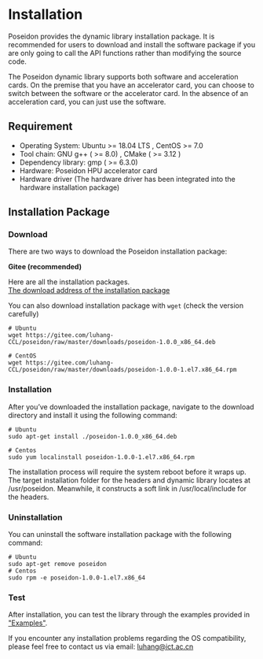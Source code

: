 # Installation

Poseidon provides the dynamic library installation package. It is recommended for users to download and install the software package if you are only going to call the API functions rather than modifying the source code. 

The Poseidon dynamic library supports both software and acceleration cards. On the premise that you have an accelerator card, you can choose to switch between the software or the accelerator card. In the absence of an acceleration card, you can just use the software.

## Requirement 

* Operating System: Ubuntu >= 18.04 LTS , CentOS >= 7.0
* Tool chain: GNU g++ ( >= 8.0) , CMake ( >= 3.12 )
* Dependency library: gmp ( >= 6.3.0)
* Hardware: Poseidon HPU accelerator card
* Hardware driver (The hardware driver has been integrated into the hardware installation package)


## Installation Package

### Download

There are two ways to download the Poseidon installation package:

**Gitee (recommended)**

Here are all the installation packages.<br>
[The download address of the installation package](https://gitee.com/luhang-HPU/poseidon/tree/master/downloads)<br>

You can also download installation package with `wget` (check the version carefully)<br>

```shell
# Ubuntu
wget https://gitee.com/luhang-CCL/poseidon/raw/master/downloads/poseidon-1.0.0_x86_64.deb

# CentOS
wget https://gitee.com/luhang-CCL/poseidon/raw/master/downloads/poseidon-1.0.0-1.el7.x86_64.rpm
```


### Installation

After you’ve downloaded the installation package, navigate to the download directory and install it using the following command:

```shell
# Ubuntu
sudo apt-get install ./poseidon-1.0.0_x86_64.deb

# Centos
sudo yum localinstall poseidon-1.0.0-1.el7.x86_64.rpm
```

The installation process will require the system reboot before it wraps up. The target installation folder for the headers and dynamic library locates at /usr/poseidon. Meanwhile, it constructs a soft link in /usr/local/include for the headers.  



### Uninstallation

You can uninstall the software installation package with the following command:

```shell
# Ubuntu
sudo apt-get remove poseidon
# Centos
sudo rpm -e poseidon-1.0.0-1.el7.x86_64
```



### Test

After installation, you can test the library through the examples provided in ["Examples"](https://poseidon-hpu.readthedocs.io/en/latest/Getting_Started/index.html#examples). 

If you encounter any installation problems regarding the OS compatibility, please feel free to contact us via email: luhang@ict.ac.cn
